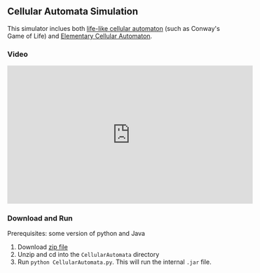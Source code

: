## Cellular Automata Simulation

This simulator inclues both [life-like cellular automaton](https://en.wikipedia.org/wiki/Life-like_cellular_automaton) (such as Conway's Game of Life) and [Elementary Cellular Automaton](https://mathworld.wolfram.com/ElementaryCellularAutomaton.html). 

### Video
<iframe 
    width="560" 
    height="315" 
    src="https://www.youtube.com/embed/dc4Iij_VFTQ" 
    title="The Beauty of Cellular Automata" 
    frameborder="0" 
    allow="accelerometer; autoplay; clipboard-write; encrypted-media; gyroscope; picture-in-picture; web-share" 
    allowfullscreen
>
</iframe>

### Download and Run
Prerequisites: some version of python and Java

1. Download [zip file](https://drive.google.com/uc?export=download&id=1kMwQnLsk3KasR6CzNuy4jvD7PQ7AvA1-)
2. Unzip and cd into the `CellularAutomata` directory
3. Run `python CellularAutomata.py`. This will run the internal `.jar` file.
